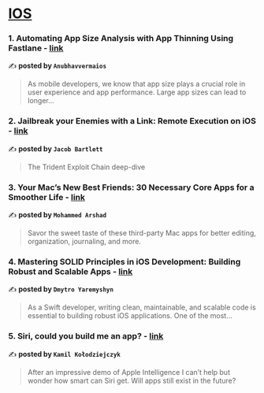 
<h1><a href=https://medium.com/tag/ios/recommended target="_blank" rel="noopener noreferrer">IOS</a></h1>
<h3>1. Automating App Size Analysis with App Thinning Using Fastlane - <a href="https://medium.com/@anubhavvermaios2019/automating-app-size-analysis-with-app-thinning-using-fastlane-c017518bcf2a" target="_blank" rel="noopener noreferrer">link</a></h3>

✍️ **posted by `Anubhavvermaios`**

<blockquote>As mobile developers, we know that app size plays a crucial role in user experience and app performance. Large app sizes can lead to longer…</blockquote>

<h3>2. Jailbreak your Enemies with a Link: Remote Execution on iOS - <a href="https://medium.com/gitconnected/jailbreak-your-enemies-with-a-link-remote-execution-on-ios-710323cd4d95" target="_blank" rel="noopener noreferrer">link</a></h3>

✍️ **posted by `Jacob Bartlett`**

<blockquote>The Trident Exploit Chain deep-dive</blockquote>

<h3>3. Your Mac’s New Best Friends: 30 Necessary Core Apps for a Smoother Life - <a href="https://medium.com/macoclock/your-macs-new-best-friends-30-necessary-core-apps-for-a-smoother-life-bf95e3038b40" target="_blank" rel="noopener noreferrer">link</a></h3>

✍️ **posted by `Mohammed Arshad`**

<blockquote>Savor the sweet taste of these third-party Mac apps for better editing, organization, journaling, and more.</blockquote>

<h3>4. Mastering SOLID Principles in iOS Development: Building Robust and Scalable Apps - <a href="https://medium.com/@dyaremyshyn/mastering-solid-principles-in-ios-development-building-robust-and-scalable-applications-65e1c5f16ddb" target="_blank" rel="noopener noreferrer">link</a></h3>

✍️ **posted by `Dmytro Yaremyshyn`**

<blockquote>As a Swift developer, writing clean, maintainable, and scalable code is essential to building robust iOS applications. One of the most…</blockquote>

<h3>5. Siri, could you build me an app? - <a href="https://medium.com/user-experience-design-1/siri-could-you-build-me-an-app-b8e1f0ab0d78" target="_blank" rel="noopener noreferrer">link</a></h3>

✍️ **posted by `Kamil Kołodziejczyk`**

<blockquote>After an impressive demo of Apple Intelligence I can’t help but wonder how smart can Siri get. Will apps still exist in the future?</blockquote>

